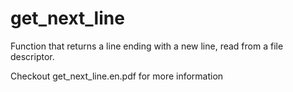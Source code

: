 # get_next_line
Function that returns a line ending with a new line, read from a file descriptor.

Checkout get_next_line.en.pdf for more information
